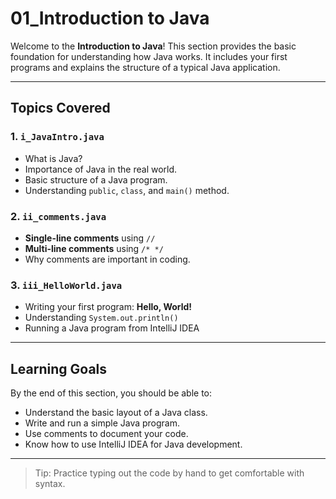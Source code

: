 #  01_Introduction to Java

Welcome to the **Introduction to Java**! This section provides the basic foundation for understanding how Java works. It includes your first programs and explains the structure of a typical Java application.

---

##  Topics Covered

### 1. `i_JavaIntro.java`
- What is Java?
- Importance of Java in the real world.
- Basic structure of a Java program.
- Understanding `public`, `class`, and `main()` method.

### 2. `ii_comments.java`
- **Single-line comments** using `//`
- **Multi-line comments** using `/* */`
- Why comments are important in coding.

### 3. `iii_HelloWorld.java`
- Writing your first program: **Hello, World!**
- Understanding `System.out.println()`
- Running a Java program from IntelliJ IDEA

---

## Learning Goals

By the end of this section, you should be able to:

- Understand the basic layout of a Java class.
- Write and run a simple Java program.
- Use comments to document your code.
- Know how to use IntelliJ IDEA for Java development.

---

> Tip: Practice typing out the code by hand to get comfortable with syntax.
